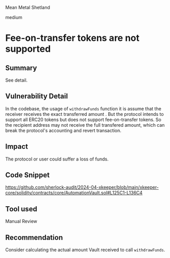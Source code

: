 Mean Metal Shetland

medium

# Fee-on-transfer tokens are not supported

## Summary
See detail.

## Vulnerability Detail
In the codebase, the usage of  `withdrawFunds`  function it is assume that the receiver receives the exact transferred amount . But the protocol intends to support all ERC20 tokens but does not support fee-on-transfer tokens. So the recipient address may not receive the full transfered amount, which can break the protocol's accounting and revert transaction.



## Impact
The protocol or user could suffer a loss of funds.

## Code Snippet
https://github.com/sherlock-audit/2024-04-xkeeper/blob/main/xkeeper-core/solidity/contracts/core/AutomationVault.sol#L125C1-L136C4

## Tool used

Manual Review

## Recommendation
Consider calculating the actual amount Vault received to call `withdrawFunds`.